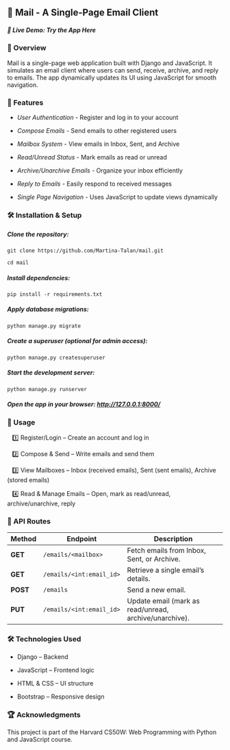 ## 📧 Mail - A Single-Page Email Client
##### 🔗 Live Demo: Try the App Here



### 📜 Overview
Mail is a single-page web application built with Django and JavaScript. It simulates an email client where users can send, receive, archive, and reply to emails. The app dynamically updates its UI using JavaScript for smooth navigation.

### 🚀 Features

- *User Authentication* - Register and log in to your account

- *Compose Emails* - Send emails to other registered users

- *Mailbox System* - View emails in Inbox, Sent, and Archive

- *Read/Unread Status* - Mark emails as read or unread

- *Archive/Unarchive Emails* - Organize your inbox efficiently

- *Reply to Emails* - Easily respond to received messages

- *Single Page Navigation* - Uses JavaScript to update views dynamically

  
### 🛠️ Installation & Setup
##### Clone the repository:
```
git clone https://github.com/Martina-Talan/mail.git

cd mail
```

##### Install dependencies:
```
pip install -r requirements.txt
```

##### Apply database migrations:
```
python manage.py migrate
```

##### Create a superuser (optional for admin access):
```
python manage.py createsuperuser
```

##### Start the development server:
```
python manage.py runserver
```

##### Open the app in your browser: http://127.0.0.1:8000/


### 📌 Usage
 &nbsp;&nbsp;&nbsp;1️⃣ Register/Login – Create an account and log in
 
 &nbsp;&nbsp;&nbsp;2️⃣ Compose & Send – Write emails and send them
 
 &nbsp;&nbsp;&nbsp;3️⃣ View Mailboxes – Inbox (received emails), Sent (sent emails), Archive (stored emails)
 
 &nbsp;&nbsp;&nbsp;4️⃣ Read & Manage Emails – Open, mark as read/unread, archive/unarchive, reply
 

### 🔗 API Routes
| **Method** | **Endpoint** | **Description** |
|-----------|------------|----------------|
| **GET** | `/emails/<mailbox>` | Fetch emails from Inbox, Sent, or Archive. |
| **GET** | `/emails/<int:email_id>` | Retrieve a single email’s details. |
| **POST** | `/emails` | Send a new email. |
| **PUT** | `/emails/<int:email_id>` | Update email (mark as read/unread, archive/unarchive). |


### 🛠️ Technologies Used
- Django – Backend
  
- JavaScript – Frontend logic
  
- HTML & CSS – UI structure
  
- Bootstrap – Responsive design

### 🏆 Acknowledgments
This project is part of the Harvard CS50W: Web Programming with Python and JavaScript course.

